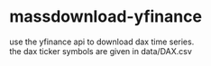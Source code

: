 # massdownload-yfinance
use the yfinance api to download dax time series.  
the dax ticker symbols are given in data/DAX.csv
